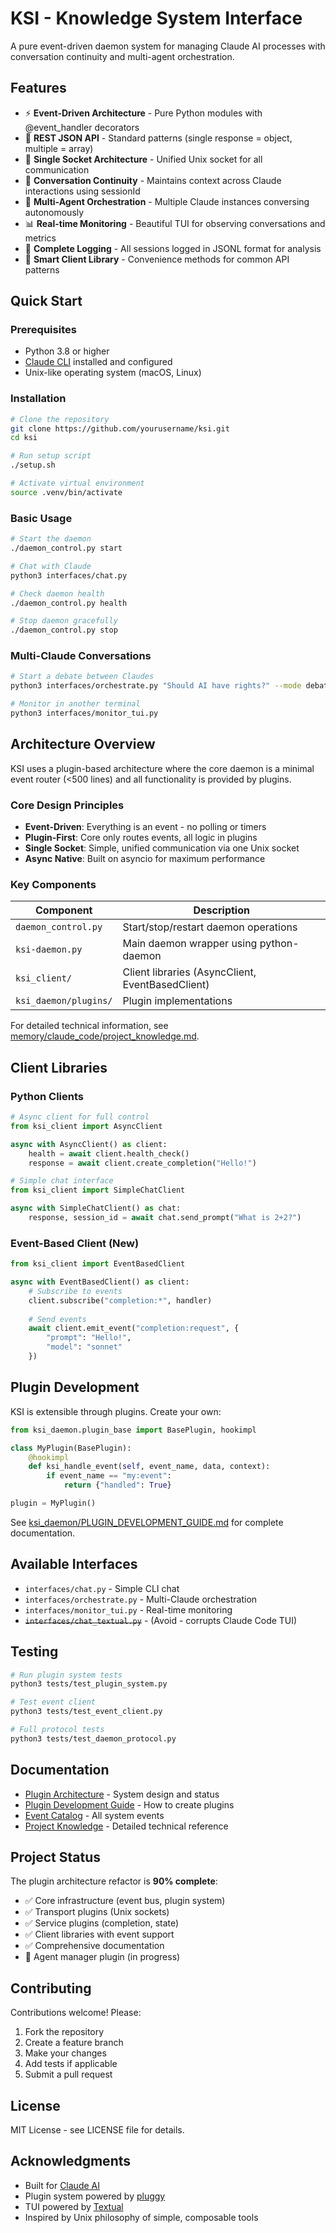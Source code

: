 # KSI - Knowledge System Interface

A pure event-driven daemon system for managing Claude AI processes with conversation continuity and multi-agent orchestration.

## Features

- ⚡ **Event-Driven Architecture** - Pure Python modules with @event_handler decorators
- 🎯 **REST JSON API** - Standard patterns (single response = object, multiple = array)
- 🚀 **Single Socket Architecture** - Unified Unix socket for all communication
- 💬 **Conversation Continuity** - Maintains context across Claude interactions using sessionId
- 🤖 **Multi-Agent Orchestration** - Multiple Claude instances conversing autonomously
- 📊 **Real-time Monitoring** - Beautiful TUI for observing conversations and metrics
- 📝 **Complete Logging** - All sessions logged in JSONL format for analysis
- 🔧 **Smart Client Library** - Convenience methods for common API patterns

## Quick Start

### Prerequisites

- Python 3.8 or higher
- [Claude CLI](https://claude.ai/download) installed and configured
- Unix-like operating system (macOS, Linux)

### Installation

```bash
# Clone the repository
git clone https://github.com/yourusername/ksi.git
cd ksi

# Run setup script
./setup.sh

# Activate virtual environment
source .venv/bin/activate
```

### Basic Usage

```bash
# Start the daemon
./daemon_control.py start

# Chat with Claude
python3 interfaces/chat.py

# Check daemon health
./daemon_control.py health

# Stop daemon gracefully
./daemon_control.py stop
```

### Multi-Claude Conversations

```bash
# Start a debate between Claudes
python3 interfaces/orchestrate.py "Should AI have rights?" --mode debate

# Monitor in another terminal
python3 interfaces/monitor_tui.py
```

## Architecture Overview

KSI uses a plugin-based architecture where the core daemon is a minimal event router (<500 lines) and all functionality is provided by plugins.

### Core Design Principles

- **Event-Driven**: Everything is an event - no polling or timers
- **Plugin-First**: Core only routes events, all logic in plugins
- **Single Socket**: Simple, unified communication via one Unix socket
- **Async Native**: Built on asyncio for maximum performance

### Key Components

| Component | Description |
|-----------|-------------|
| `daemon_control.py` | Start/stop/restart daemon operations |
| `ksi-daemon.py` | Main daemon wrapper using python-daemon |
| `ksi_client/` | Client libraries (AsyncClient, EventBasedClient) |
| `ksi_daemon/plugins/` | Plugin implementations |

For detailed technical information, see [memory/claude_code/project_knowledge.md](memory/claude_code/project_knowledge.md).

## Client Libraries

### Python Clients

```python
# Async client for full control
from ksi_client import AsyncClient

async with AsyncClient() as client:
    health = await client.health_check()
    response = await client.create_completion("Hello!")

# Simple chat interface
from ksi_client import SimpleChatClient

async with SimpleChatClient() as chat:
    response, session_id = await chat.send_prompt("What is 2+2?")
```

### Event-Based Client (New)

```python
from ksi_client import EventBasedClient

async with EventBasedClient() as client:
    # Subscribe to events
    client.subscribe("completion:*", handler)
    
    # Send events
    await client.emit_event("completion:request", {
        "prompt": "Hello!",
        "model": "sonnet"
    })
```

## Plugin Development

KSI is extensible through plugins. Create your own:

```python
from ksi_daemon.plugin_base import BasePlugin, hookimpl

class MyPlugin(BasePlugin):
    @hookimpl
    def ksi_handle_event(self, event_name, data, context):
        if event_name == "my:event":
            return {"handled": True}

plugin = MyPlugin()
```

See [ksi_daemon/PLUGIN_DEVELOPMENT_GUIDE.md](ksi_daemon/PLUGIN_DEVELOPMENT_GUIDE.md) for complete documentation.

## Available Interfaces

- `interfaces/chat.py` - Simple CLI chat
- `interfaces/orchestrate.py` - Multi-Claude orchestration
- `interfaces/monitor_tui.py` - Real-time monitoring
- ~~`interfaces/chat_textual.py`~~ - (Avoid - corrupts Claude Code TUI)

## Testing

```bash
# Run plugin system tests
python3 tests/test_plugin_system.py

# Test event client
python3 tests/test_event_client.py

# Full protocol tests
python3 tests/test_daemon_protocol.py
```

## Documentation

- [Plugin Architecture](ksi_daemon/PLUGIN_ARCHITECTURE.md) - System design and status
- [Plugin Development Guide](ksi_daemon/PLUGIN_DEVELOPMENT_GUIDE.md) - How to create plugins
- [Event Catalog](ksi_daemon/EVENT_CATALOG.md) - All system events
- [Project Knowledge](memory/claude_code/project_knowledge.md) - Detailed technical reference

## Project Status

The plugin architecture refactor is **90% complete**:
- ✅ Core infrastructure (event bus, plugin system)
- ✅ Transport plugins (Unix sockets)
- ✅ Service plugins (completion, state)
- ✅ Client libraries with event support
- ✅ Comprehensive documentation
- 🚧 Agent manager plugin (in progress)

## Contributing

Contributions welcome! Please:

1. Fork the repository
2. Create a feature branch
3. Make your changes
4. Add tests if applicable
5. Submit a pull request

## License

MIT License - see LICENSE file for details.

## Acknowledgments

- Built for [Claude AI](https://claude.ai)
- Plugin system powered by [pluggy](https://pluggy.readthedocs.io/)
- TUI powered by [Textual](https://textual.textualize.io/)
- Inspired by Unix philosophy of simple, composable tools